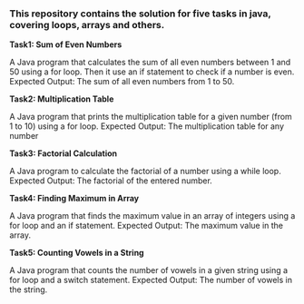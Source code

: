### This repository contains the solution for five tasks in java, covering loops, arrays and others.
**Task1: Sum of Even Numbers**

A Java program that calculates the sum of all even numbers between 1 and 50 using a for loop. Then it use an if statement to check if a number is even.
Expected Output: The sum of all even numbers from 1 to 50.

**Task2: Multiplication Table**

A Java program that prints the multiplication table for a given number (from 1 to 10) using a for loop.
Expected Output: The multiplication table for any number

**Task3: Factorial Calculation**

A Java program to calculate the factorial of a number using a while loop.
Expected Output: The factorial of the entered number.

**Task4: Finding Maximum in Array**

A Java program that finds the maximum value in an array of integers using a for loop and an if statement.
Expected Output: The maximum value in the array.

**Task5: Counting Vowels in a String**

A Java program that counts the number of vowels in a given string using a for loop and a switch statement.
Expected Output: The number of vowels in the string.
